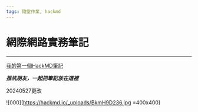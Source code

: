 ```yaml
---
tags: 隨堂作業, hackmd
---
```


# 網際網路實務筆記

---

[我的第一個HackMD筆記](/WlsFbnUgQiWhv7XyfAfUAw)


***推坑朋友，一起把筆記放在這裡***

20240527更改

![000](https://hackmd.io/_uploads/BkmH9D236.jpg =400x400)
